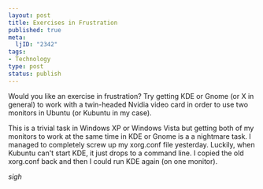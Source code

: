 ```yaml
--- 
layout: post
title: Exercises in Frustration
published: true
meta: 
  ljID: "2342"
tags: 
- Technology
type: post
status: publish
---
```

Would you like an exercise in frustration? Try getting KDE or Gnome (or X in general) to work with a twin-headed Nvidia video card in order to use two monitors in Ubuntu (or Kubuntu in my case).

This is a trivial task in Windows XP or Windows Vista but getting both of my monitors to work at the same time in KDE or Gnome is a a nightmare task. I managed to completely screw up my xorg.conf file yesterday. Luckily, when Kubuntu can't start KDE, it just drops to a command line. I copied the old xorg.conf back and then I could run KDE again (on one monitor).

*sigh*
